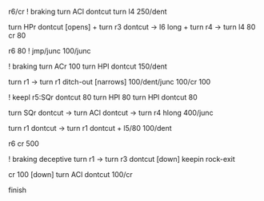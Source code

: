 r6/cr ! braking turn ACl dontcut turn l4 250/dent 

turn HPr dontcut [opens] + turn r3 dontcut -> l6 long + turn r4 -> turn l4 80 cr 80 

r6 80 ! jmp/junc 100/junc

! braking turn ACr 100 turn HPl dontcut 150/dent

turn r1 -> turn r1 ditch-out [narrows] 100/dent/junc 100/cr 100

! keepl r5:SQr dontcut 80 turn HPl 80 turn HPl dontcut 80 

turn SQr dontcut -> turn ACl dontcut -> turn r4 hlong 400/junc

turn r1 dontcut -> turn r1 dontcut + l5/80 100/dent

r6 cr 500 

! braking deceptive turn r1 -> turn r3 dontcut [down] keepin rock-exit

cr 100 [down] turn ACl dontcut 100/cr 

finish
